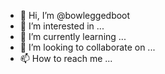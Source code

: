 - 👋 Hi, I’m @bowleggedboot
- 👀 I’m interested in ...
- 🌱 I’m currently learning ...
- 💞️ I’m looking to collaborate on ...
- 📫 How to reach me ...

<!---
bowleggedboot/bowleggedboot is a ✨ special ✨ repository because its `README.md` (this file) appears on your GitHub profile.
You can click the Preview link to take a look at your changes.
--->
